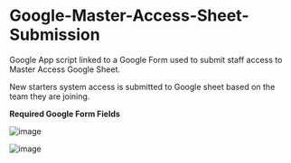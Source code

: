 # Google-Master-Access-Sheet-Submission
Google App script linked to a Google Form used to submit staff access to Master Access Google Sheet.

New starters system access is submitted to Google sheet based on the team they are joining.

**Required Google Form Fields**


![image](https://user-images.githubusercontent.com/106166487/170068489-51192343-9027-482b-841f-136a20356eb9.png)

![image](https://user-images.githubusercontent.com/106166487/170075829-f328a7e2-c924-4351-9e59-bd7b8af65081.png)

